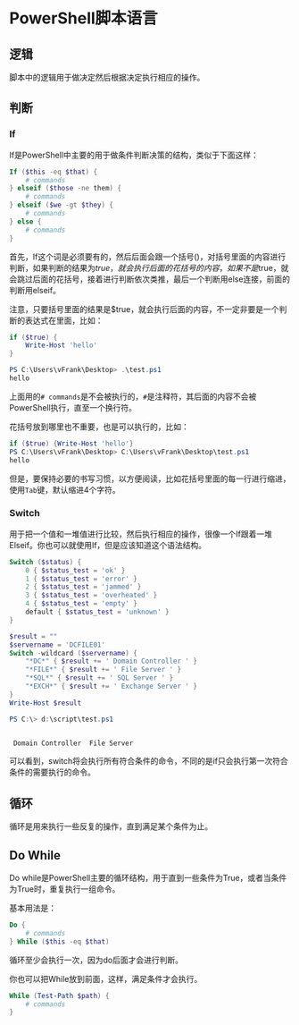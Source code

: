# PowerShell脚本语言

## 逻辑

脚本中的逻辑用于做决定然后根据决定执行相应的操作。

## 判断

### If

If是PowerShell中主要的用于做条件判断决策的结构，类似于下面这样：

```powershell
If ($this -eq $that) {
    # commands
} elseif ($those -ne them) {
    # commands
} elseif ($we -gt $they) {
    # commands
} else {
    # commands
}
```

首先，If这个词是必须要有的，然后后面会跟一个括号()，对括号里面的内容进行判断，如果判断的结果为$true，就会执行后面的花括号的内容{}，如果不是$true，就会跳过后面的花括号，接着进行判断依次类推，最后一个判断用else连接，前面的判断用elseif。

注意，只要括号里面的结果是$true，就会执行后面的内容，不一定非要是一个判断的表达式在里面，比如：

```powershell
if ($true) {
    Write-Host 'hello'
}

PS C:\Users\vFrank\Desktop> .\test.ps1
hello
```

上面用的`# commands`是不会被执行的，`#`是注释符，其后面的内容不会被PowerShell执行，直至一个换行符。

花括号放到哪里也不重要，也是可以执行的，比如：

```powershell
if ($true) {Write-Host 'hello'}
PS C:\Users\vFrank\Desktop> C:\Users\vFrank\Desktop\test.ps1
hello
```

但是，要保持必要的书写习惯，以方便阅读，比如花括号里面的每一行进行缩进，使用`Tab`键，默认缩进4个字符。

### Switch

用于把一个值和一堆值进行比较，然后执行相应的操作，很像一个If跟着一堆Elseif。你也可以就使用If，但是应该知道这个语法结构。

```powershell
Switch ($status) {
    0 { $status_test = 'ok' }
    1 { $status_test = 'error' }
    2 { $status_test = 'jammed' }
    3 { $status_test = 'overheated' }
    4 { $status_test = 'empty' }
    default { $status_test = 'unknown' }
}
```

```powershell
$result = ""
$servername = 'DCFILE01'
Switch -wildcard ($servername) {
    "*DC*" { $result += ' Domain Controller ' }
    "*FILE*" { $result += ' File Server ' }
    "*SQL*" { $result += ' SQL Server ' }
    "*EXCH*" { $result += ' Exchange Server ' }
}
Write-Host $result

PS C:\> d:\script\test.ps1


 Domain Controller  File Server
```

可以看到，switch将会执行所有符合条件的命令，不同的是if只会执行第一次符合条件的需要执行的命令。

## 循环

循环是用来执行一些反复的操作，直到满足某个条件为止。

## Do While

Do while是PowerShell主要的循环结构，用于直到一些条件为True，或者当条件为True时，重复执行一组命令。

基本用法是：
```powershell
Do {
    # commands
} While ($this -eq $that)
```

循环至少会执行一次，因为do后面才会进行判断。

你也可以把While放到前面，这样，满足条件才会执行。
```powershell
While (Test-Path $path) {
    # commands
}
```
